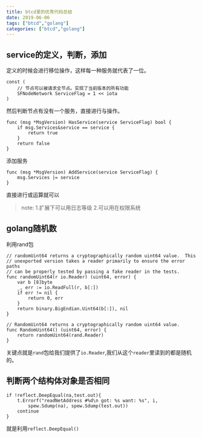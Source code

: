 ```yaml
---
title: btcd里的优秀代码总结
date: 2019-06-06
tags: ["btcd","golang"]
categories: ["btcd","golang"]
---
```


## service的定义，判断，添加
定义的时候会进行移位操作，这样每一种服务就代表了一位。
```
const (
	// 节点可以被请求全节点。实现了当前版本的所有功能
	SFNodeNetwork ServiceFlag = 1 << iota
)
```

然后判断节点有没有一个服务，直接进行与操作。
```
func (msg *MsgVersion) HasService(service ServiceFlag) bool {
	if msg.Services&service == service {
		return true
	}
	return false
}
```
添加服务
```
func (msg *MsgVersion) AddService(service ServiceFlag) {
	msg.Services |= service
}
```
直接进行或运算就可以
> note:
1.扩展下可以用日志等级
2.可以用在权限系统

## golang随机数
利用rand包
```
// randomUint64 returns a cryptographically random uint64 value.  This
// unexported version takes a reader primarily to ensure the error paths
// can be properly tested by passing a fake reader in the tests.
func randomUint64(r io.Reader) (uint64, error) {
	var b [8]byte
	_, err := io.ReadFull(r, b[:])
	if err != nil {
		return 0, err
	}
	return binary.BigEndian.Uint64(b[:]), nil
}

// RandomUint64 returns a cryptographically random uint64 value.
func RandomUint64() (uint64, error) {
	return randomUint64(rand.Reader)
}
```
关键点就是`rand`包给我们提供了`io.Reader`,我们从这个`reader`里读到的都是随机的。

## 判断两个结构体对象是否相同

```
if !reflect.DeepEqual(na,test.out){
	t.Errorf("readNetAddress #%d\n got: %s want: %s", i,
		spew.Sdump(na), spew.Sdump(test.out))
	continue
}
```
就是利用`reflect.DeepEqual()`